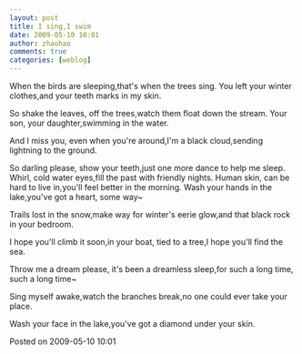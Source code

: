 ```yaml
---
layout: post
title: I sing,I swim
date: 2009-05-10 10:01
author: zhaohao
comments: true
categories: [weblog]
---
```

When the birds are sleeping,that's when the trees sing. 
You left your winter clothes,and your teeth marks in my skin.

So shake the leaves, off the trees,watch them float down the stream. 
Your son, your daughter,swimming in the water.

And I miss you, even when you're around,I'm a black cloud,sending lightning to the ground.

So darling please, show your teeth,just one more dance to help me sleep. 
Whirl, cold water eyes,fill the past with friendly nights. 
Human skin, can be hard to live in,you'll feel better in the morning. 
Wash your hands in the lake,you've got a heart, some way~

Trails lost in the snow,make way for winter's eerie glow,and that black rock in your bedroom.

I hope you'll climb it soon,in your boat, tied to a tree,I hope you'll find the sea.

Throw me a dream please, it's been a dreamless sleep,for such a long time, such a long time~

Sing myself awake,watch the branches break,no one could ever take your place.

Wash your face in the lake,you've got a diamond under your skin.

Posted on 2009-05-10 10:01
